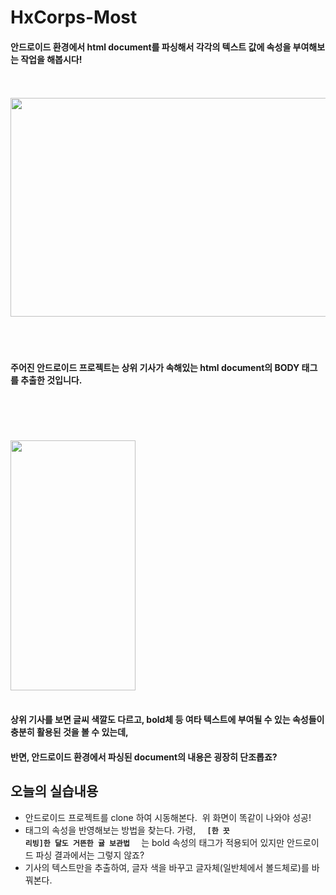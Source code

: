 # HxCorps-Most

#### 안드로이드 환경에서 html document를 파싱해서 각각의 텍스트 값에 속성을 부여해보는 작업을 해봅시다!
<br/><br/>
<img src="https://github.com/HxCorps-Most/HxCorps-Most/blob/android-parse/gisa.png" width=700px height=350px/>
<br/><br/><br/><br/>
#### 주어진 안드로이드 프로젝트는 상위 기사가 속해있는 html document의 BODY 태그를 추출한 것입니다.
<br/><br/><br/><br/>
<img src="https://github.com/HxCorps-Most/HxCorps-Most/blob/android-parse/working-screen-android.jpg" width=200px height=400px/>
<br/><br/>
#### 상위 기사를 보면 글씨 색깔도 다르고, bold체 등 여타 텍스트에 부여될 수 있는 속성들이 충분히 활용된 것을 볼 수 있는데,
#### 반면, 안드로이드 환경에서 파싱된 document의 내용은 굉장히 단조롭죠?

## 오늘의 실습내용

* 안드로이드 프로젝트를 clone 하여 시동해본다.
  위 화면이 똑같이 나와야 성공!
* 태그의 속성을 반영해보는 방법을 찾는다. 
  가령, 
  <code>
    <b> [한 끗 리빙]한 달도 거뜬한 귤 보관법 </b>
  </code> 는 bold 속성의 태그가 적용되어 있지만 안드로이드 파싱 결과에서는 그렇지 않죠?
* 기사의 텍스트만을 추출하여, 글자 색을 바꾸고 글자체(일반체에서 볼드체로)를 바꿔본다.
